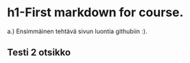 # h1-First markdown for course.

a.) Ensimmäinen tehtävä sivun luontia githubiin :).

## Testi 2 otsikko
